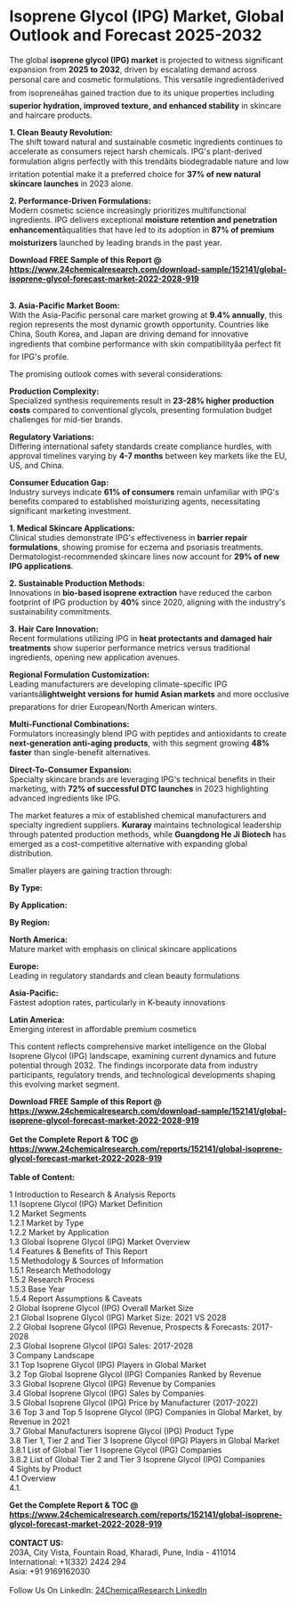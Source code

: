 <h1>Isoprene Glycol (IPG) Market, Global Outlook and Forecast 2025-2032</h1><p>The global <strong>isoprene glycol (IPG) market</strong> is projected to witness significant expansion from <strong>2025 to 2032</strong>, driven by escalating demand across personal care and cosmetic formulations. This versatile ingredientâderived from isopreneâhas gained traction due to its unique properties including <strong>superior hydration, improved texture, and enhanced stability</strong> in skincare and haircare products.</p><p><strong>1. Clean Beauty Revolution:</strong><br>
The shift toward natural and sustainable cosmetic ingredients continues to accelerate as consumers reject harsh chemicals. IPG's plant-derived formulation aligns perfectly with this trendâits biodegradable nature and low irritation potential make it a preferred choice for <strong>37% of new natural skincare launches</strong> in 2023 alone.</p><p><strong>2. Performance-Driven Formulations:</strong><br>
Modern cosmetic science increasingly prioritizes multifunctional ingredients. IPG delivers exceptional <strong>moisture retention and penetration enhancement</strong>âqualities that have led to its adoption in <strong>87% of premium moisturizers</strong> launched by leading brands in the past year.</p><div><b>Download FREE Sample of this Report @ 
            <a href="https://www.24chemicalresearch.com/download-sample/152141/global-isoprene-glycol-forecast-market-2022-2028-919">
            https://www.24chemicalresearch.com/download-sample/152141/global-isoprene-glycol-forecast-market-2022-2028-919</a></b></div><br><p><strong>3. Asia-Pacific Market Boom:</strong><br>
With the Asia-Pacific personal care market growing at <strong>9.4% annually</strong>, this region represents the most dynamic growth opportunity. Countries like China, South Korea, and Japan are driving demand for innovative ingredients that combine performance with skin compatibilityâa perfect fit for IPG's profile.</p><p>The promising outlook comes with several considerations:</p><p><strong>Production Complexity:</strong><br>
	Specialized synthesis requirements result in <strong>23-28% higher production costs</strong> compared to conventional glycols, presenting formulation budget challenges for mid-tier brands.</p><p><strong>Regulatory Variations:</strong><br>
	Differing international safety standards create compliance hurdles, with approval timelines varying by <strong>4-7 months</strong> between key markets like the EU, US, and China.</p><p><strong>Consumer Education Gap:</strong><br>
	Industry surveys indicate <strong>61% of consumers</strong> remain unfamiliar with IPG's benefits compared to established moisturizing agents, necessitating significant marketing investment.</p><p><strong>1. Medical Skincare Applications:</strong><br>
Clinical studies demonstrate IPG's effectiveness in <strong>barrier repair formulations</strong>, showing promise for eczema and psoriasis treatments. Dermatologist-recommended skincare lines now account for <strong>29% of new IPG applications</strong>.</p><p><strong>2. Sustainable Production Methods:</strong><br>
Innovations in <strong>bio-based isoprene extraction</strong> have reduced the carbon footprint of IPG production by <strong>40%</strong> since 2020, aligning with the industry's sustainability commitments.</p><p><strong>3. Hair Care Innovation:</strong><br>
Recent formulations utilizing IPG in <strong>heat protectants and damaged hair treatments</strong> show superior performance metrics versus traditional ingredients, opening new application avenues.</p><p><strong>Regional Formulation Customization:</strong><br>
	Leading manufacturers are developing climate-specific IPG variantsâ<strong>lightweight versions for humid Asian markets</strong> and more occlusive preparations for drier European/North American winters.</p><p><strong>Multi-Functional Combinations:</strong><br>
	Formulators increasingly blend IPG with peptides and antioxidants to create <strong>next-generation anti-aging products</strong>, with this segment growing <strong>48% faster</strong> than single-benefit alternatives.</p><p><strong>Direct-To-Consumer Expansion:</strong><br>
	Specialty skincare brands are leveraging IPG's technical benefits in their marketing, with <strong>72% of successful DTC launches</strong> in 2023 highlighting advanced ingredients like IPG.</p><p>The market features a mix of established chemical manufacturers and specialty ingredient suppliers. <strong>Kuraray</strong> maintains technological leadership through patented production methods, while <strong>Guangdong He Ji Biotech</strong> has emerged as a cost-competitive alternative with expanding global distribution.</p><p>Smaller players are gaining traction through:</p><p><strong>By Type:</strong></p><p><strong>By Application:</strong></p><p><strong>By Region:</strong></p><p><strong>North America:</strong><br>
	Mature market with emphasis on clinical skincare applications</p><p><strong>Europe:</strong><br>
	Leading in regulatory standards and clean beauty formulations</p><p><strong>Asia-Pacific:</strong><br>
	Fastest adoption rates, particularly in K-beauty innovations</p><p><strong>Latin America:</strong><br>
	Emerging interest in affordable premium cosmetics</p><p>This content reflects comprehensive market intelligence on the Global Isoprene Glycol (IPG) landscape, examining current dynamics and future potential through 2032. The findings incorporate data from industry participants, regulatory trends, and technological developments shaping this evolving market segment.</p><div><b>Download FREE Sample of this Report @ 
            <a href="https://www.24chemicalresearch.com/download-sample/152141/global-isoprene-glycol-forecast-market-2022-2028-919">
            https://www.24chemicalresearch.com/download-sample/152141/global-isoprene-glycol-forecast-market-2022-2028-919</a></b></div><br><div><b>Get the Complete Report & TOC @ 
            <a href="https://www.24chemicalresearch.com/reports/152141/global-isoprene-glycol-forecast-market-2022-2028-919">
            https://www.24chemicalresearch.com/reports/152141/global-isoprene-glycol-forecast-market-2022-2028-919</a></b></div><br>
            <b>Table of Content:</b><p>1 Introduction to Research & Analysis Reports<br />
    1.1 Isoprene Glycol (IPG) Market Definition<br />
    1.2 Market Segments<br />
        1.2.1 Market by Type<br />
        1.2.2 Market by Application<br />
    1.3 Global Isoprene Glycol (IPG) Market Overview<br />
    1.4 Features & Benefits of This Report<br />
    1.5 Methodology & Sources of Information<br />
        1.5.1 Research Methodology<br />
        1.5.2 Research Process<br />
        1.5.3 Base Year<br />
        1.5.4 Report Assumptions & Caveats<br />
2 Global Isoprene Glycol (IPG) Overall Market Size<br />
    2.1 Global Isoprene Glycol (IPG) Market Size: 2021 VS 2028<br />
    2.2 Global Isoprene Glycol (IPG) Revenue, Prospects & Forecasts: 2017-2028<br />
    2.3 Global Isoprene Glycol (IPG) Sales: 2017-2028<br />
3 Company Landscape<br />
    3.1 Top Isoprene Glycol (IPG) Players in Global Market<br />
    3.2 Top Global Isoprene Glycol (IPG) Companies Ranked by Revenue<br />
    3.3 Global Isoprene Glycol (IPG) Revenue by Companies<br />
    3.4 Global Isoprene Glycol (IPG) Sales by Companies<br />
    3.5 Global Isoprene Glycol (IPG) Price by Manufacturer (2017-2022)<br />
    3.6 Top 3 and Top 5 Isoprene Glycol (IPG) Companies in Global Market, by Revenue in 2021<br />
    3.7 Global Manufacturers Isoprene Glycol (IPG) Product Type<br />
    3.8 Tier 1, Tier 2 and Tier 3 Isoprene Glycol (IPG) Players in Global Market<br />
        3.8.1 List of Global Tier 1 Isoprene Glycol (IPG) Companies<br />
        3.8.2 List of Global Tier 2 and Tier 3 Isoprene Glycol (IPG) Companies<br />
4 Sights by Product<br />
    4.1 Overview<br />
        4.1.</p><div><b>Get the Complete Report & TOC @ 
            <a href="https://www.24chemicalresearch.com/reports/152141/global-isoprene-glycol-forecast-market-2022-2028-919">
            https://www.24chemicalresearch.com/reports/152141/global-isoprene-glycol-forecast-market-2022-2028-919</a></b></div><br><b>CONTACT US:</b><br>
            203A, City Vista, Fountain Road, Kharadi, Pune, India - 411014<br>
            International: +1(332) 2424 294<br>
            Asia: +91 9169162030 <br><br>
            Follow Us On LinkedIn: <a href="https://www.linkedin.com/company/24chemicalresearch/">24ChemicalResearch LinkedIn</a>